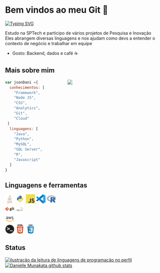 # Bem vindos ao meu Git 👋

[![Typing SVG](https://readme-typing-svg.herokuapp.com/?color=ff007f&size=30&center=true&vCenter=true&width=1000&lines=Oi+devs,+meu+nome+é+Dani;Tenho+18+anos;Gosto:+Backend+,dados+e+cafe)](https://git.io/typing-svg)

Estudo na SPTech e participo de vários projetos de Pesquisa e Inovação
Eles abrangem diversas linguagens e nos ajudam como devs a entender o contexto de negócio e trabalhar em equipe  

- Gosto: Backend, dados e café ☕
  
## Mais sobre mim

<img align="right" width="300" src="https://media.tenor.com/y2JXkY1pXkwAAAAM/cat-computer.gif" />

```javascript 
var jsonDani ={
  conhecimentos: [
    "Framework",
    "Node JS",
    "CSS",
    "Analytics",
    "Git",
    "Cloud"
 ]
  linguagens: [
    "Java",
    "Python",
    "MySQL",
    "SQL Server",
    "R",
    "Javascript"
  ]
}
```

## Linguagens e ferramentas

<code><img
    height="30"
    src="https://raw.githubusercontent.com/github/explore/80688e429a7d4ef2fca1e82350fe8e3517d3494d/topics/java/java.png"
    alt="Logo java"/></code>
<code><img
    height="30"
    src="https://raw.githubusercontent.com/github/explore/80688e429a7d4ef2fca1e82350fe8e3517d3494d/topics/python/python.png"
    alt="Logo python"/></code>
<code><img
    height="30"
    src="https://raw.githubusercontent.com/github/explore/80688e429a7d4ef2fca1e82350fe8e3517d3494d/topics/javascript/javascript.png"
    alt="Logo javascript"/></code>
<code><img
    height="30"
    src="https://raw.githubusercontent.com/github/explore/80688e429a7d4ef2fca1e82350fe8e3517d3494d/topics/visual-studio-code/visual-studio-code.png"
    alt="Logo visual studio"/></code>
<code><img
    height="30"
    src="https://raw.githubusercontent.com/github/explore/80688e429a7d4ef2fca1e82350fe8e3517d3494d/topics/r/r.png"
    alt="Logo R"/></code>    
<code><img
    height="30"
    src="https://raw.githubusercontent.com/github/explore/80688e429a7d4ef2fca1e82350fe8e3517d3494d/topics/git/git.png"
    alt="Logo git"/></code>
<code><img
    height="30"
    src="https://raw.githubusercontent.com/github/explore/80688e429a7d4ef2fca1e82350fe8e3517d3494d/topics/mysql/mysql.png"
    alt="Logo mysql"/></code>    
<code><img
    height="30"
    src="https://raw.githubusercontent.com/github/explore/80688e429a7d4ef2fca1e82350fe8e3517d3494d/topics/aws/aws.png"
    alt="Logo mysql"/></code>    
<code><img
    height="30"
    src="https://raw.githubusercontent.com/github/explore/80688e429a7d4ef2fca1e82350fe8e3517d3494d/topics/terminal/terminal.png"
    alt="Logo terminal"/></code>
<code><img
    height="30"
    src="https://raw.githubusercontent.com/github/explore/80688e429a7d4ef2fca1e82350fe8e3517d3494d/topics/html/html.png"
    alt="Logo HTML"/></code>
<code><img
    height="30"
    src="https://raw.githubusercontent.com/github/explore/80688e429a7d4ef2fca1e82350fe8e3517d3494d/topics/css/css.png"
    alt="Logo CSS"/></code>

## Status

<a href="https://github.com/Gurupreet" title="ilustração do mapeamento de linguagens">
  <img align="center" src="https://github-readme-stats.vercel.app/api/top-langs/?username=DanielleMunakata&theme=dracula&hide_langs_below=1" alt="ilustração da leitura de linguagens de programação no perfil"/>
</a>

<a href="https://github.com/Gurupreet" title="ilustração do mapeamento do perfil">
 <img align="center" src="https://github-readme-stats.vercel.app/api?username=DanielleMunakata&show_icons=true&theme=dracula&line_height=27" alt="Danielle Munakata github stats"/>
</a>
